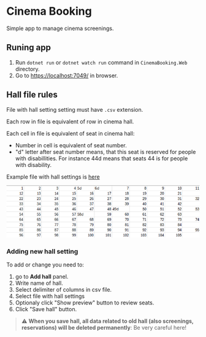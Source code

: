 # Cinema Booking

Simple app to manage cinema screenings.

## Runing app

1. Run `dotnet run` or `dotnet watch run` command in `CinemaBooking.Web` directory.
1. Go to <https://localhost:7049/> in browser.

## Hall file rules

File with hall setting setting must have `.csv` extension.

Each row in file is equivalent of row in cinema hall.

Each cell in file is equivalent of seat in cinema hall:
- Number in cell is equivalent of seat number.
- "d" letter after seat number means, that this seat is reserved for people with disabillities. For instance 44d means that seats 44 is for people with disability.

Example file with hall settings is [here](/attachments/example.seed.csv)

![example seats file](/attachments/example_seats_file.png)

### Adding new hall setting

To add or change you need to:

1. go to **Add hall** panel.
1. Write name of hall.
1. Select delimiter of columns in csv file.
1. Select file with hall settings
1. Optionaly click "Show preview" button to review seats.
1. Click "Save hall" button.

> :warning: **When you save hall, all data related to old hall (also screenings, reservations) will be deleted permanently**: Be very careful here!

